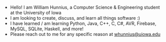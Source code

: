 - Hello! I am William Hunnius, a Computer Science & Engineering student at the University of Iowa
- I am looking to create, discuss, and learn all things software :)
- I have learned / am learning Python, Java, C++, C, C#, AVR, Firebase, MySQL, SQLite, Haskell, and more!
- Please reach out to me for any specific reason at whunnius@uiowa.edu
